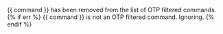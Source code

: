 {{ command }} has been removed from the list of OTP filtered commands.
{% if err %}
{{ command }} is not an OTP filtered command. Ignoring.
{% endif %}